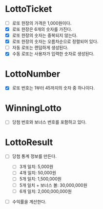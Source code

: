# LottoTicket
- [ ] 로또 한장의 가격은 1,000원이다.
- [x] 로또 한장은 6개의 숫자를 가진다.
- [x] 로또 한장의 숫자는 중복되지 않는다.
- [x] 로또 한장의 숫자는 오름차순으로 정렬되어 있다.
- [ ] 자동 로또는 랜덤하게 생성된다.
- [x] 수동 로또는 사용자가 입력한 숫자로 생성된다.

# LottoNumber
- [x] 로또 번호는 1부터 45까지의 숫자 중 하나이다.

# WinningLotto
- [ ] 당첨 번호와 보너스 번호를 포함하고 있다.

# LottoResult
- [ ] 당첨 통계 정보를 만든다.
  - [ ] 3개 일치: 5,000원
  - [ ] 4개 일치: 50,000원
  - [ ] 5개 일치: 1,500,000원
  - [ ] 5개 일치 + 보너스 볼: 30,000,000원
  - [ ] 6개 일치: 2,000,000,000원
- [ ] 수익률을 계산한다.

